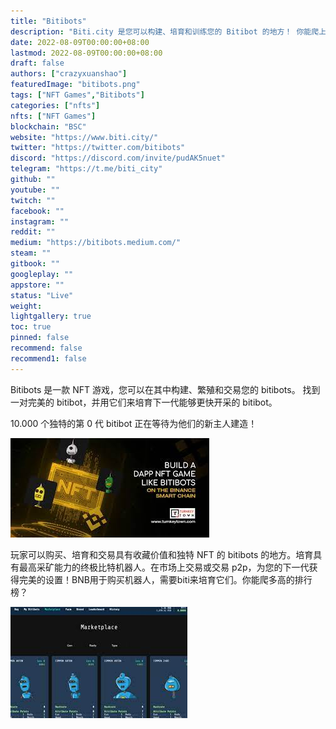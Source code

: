 ```yaml
---
title: "Bitibots"
description: "Biti.city 是您可以构建、培育和训练您的 Bitibot 的地方！ 你能爬上我们的排行榜吗？"
date: 2022-08-09T00:00:00+08:00
lastmod: 2022-08-09T00:00:00+08:00
draft: false
authors: ["crazyxuanshao"]
featuredImage: "bitibots.png"
tags: ["NFT Games","Bitibots"]
categories: ["nfts"]
nfts: ["NFT Games"]
blockchain: "BSC"
website: "https://www.biti.city/"
twitter: "https://twitter.com/bitibots"
discord: "https://discord.com/invite/pudAK5nuet"
telegram: "https://t.me/biti_city"
github: ""
youtube: ""
twitch: ""
facebook: ""
instagram: ""
reddit: ""
medium: "https://bitibots.medium.com/"
steam: ""
gitbook: ""
googleplay: ""
appstore: ""
status: "Live"
weight: 
lightgallery: true
toc: true
pinned: false
recommend: false
recommend1: false
---
```

<p>Bitibots 是一款 NFT 游戏，您可以在其中构建、繁殖和交易您的 bitibots。 找到一对完美的 bitibot，并用它们来培育下一代能够更快开采的 bitibot。</p><p>10.000 个独特的第 0 代 bitibot 正在等待为他们的新主人建造！</p>

![indad](indad.png)

玩家可以购买、培育和交易具有收藏价值和独特 NFT 的 bitibots 的地方。培育具有最高采矿能力的终极比特机器人。在市场上交易或交易 p2p，为您的下一代获得完美的设置！BNB用于购买机器人，需要biti来培育它们。你能爬多高的排行榜？

![dsjin](dsjin.png)
